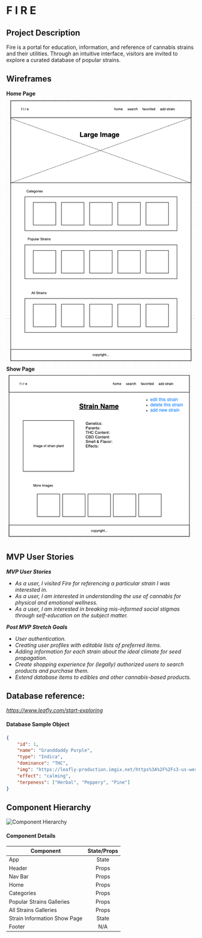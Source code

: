 # F I R E

## Project Description

Fire is a portal for education, information, and reference of cannabis strains and their utilities. Through an intuitive interface, visitors are invited to explore a curated database of popular strains.

## Wireframes

**Home Page**  
![Home Page](/planning/readme-images/home-page-wireframe-png.png)  
**Show Page**  
![Information Page](/planning/readme-images/information-page-wireframe-png.png)

## MVP User Stories

_**MVP User Stories**_

- _As a user, I visited Fire for referencing a particular strain I was interested in._
- _As a user, I am interested in understanding the use of cannabis for physical and emotional wellness._
- _As a user, I am interested in breaking mis-informed social stigmas through self-education on the subject matter._

_**Post MVP Stretch Goals**_

- _User authentication._
- _Creating user profiles with editable lists of preferred items._
- _Adding information for each strain about the ideal climate for seed propagation._
- _Create shopping experience for (legally) authorized users to search products and purchase them._
- _Extend database items to edibles and other cannabis-based products._

## Database reference:

_https://www.leafly.com/start-exploring_

#### Database Sample Object

```json
{
	"id": 1,
	"name": "Granddaddy Purple",
	"type": "Indica",
	"dominance": "THC",
	"img": "https://leafly-production.imgix.net/https%3A%2F%2Fs3-us-west-2.amazonaws.com%2Fleafly-images%2Fflower-images%2Fgranddaddy-purple.png?w=440&h=440&auto=format&fit=crop&dpr=2&q=25&ixlib=js-2.3.1&s=b07293ad297e0e9bcdfcce33e146750d",
	"effect": "calming",
	"terpeness": ["Herbal", "Peppery", "Pine"]
}
```

## Component Hierarchy

![Component Hierarchy](/planning/readme-images/component-tree-wireframe-png)

#### Component Details

| Component                    | State/Props |
| ---------------------------- | :---------: |
| App                          |    State    |
| Header                       |    Props    |
| Nav Bar                      |    Props    |
| Home                         |    Props    |
| Categories                   |    Props    |
| Popular Strains Galleries    |    Props    |
| All Strains Galleries        |    Props    |
| Strain Information Show Page |    State    |
| Footer                       |     N/A     |
